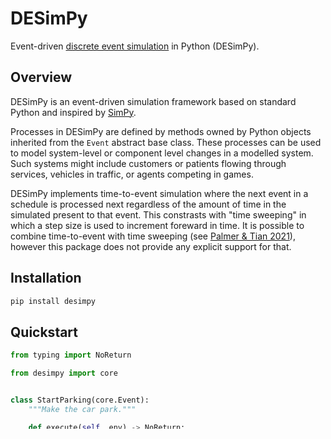 # DESimPy
Event-driven [discrete event simulation](https://en.wikipedia.org/wiki/Discrete-event_simulation) in Python (DESimPy).

## Overview

DESimPy is an event-driven simulation framework based on standard Python and inspired by [SimPy](https://simpy.readthedocs.io/en/latest/).

Processes in DESimPy are defined by methods owned by Python objects inherited from the `Event` abstract base class. These processes can be used to model system-level or component level changes in a modelled system. Such systems might include customers or patients flowing through services, vehicles in traffic, or agents competing in games.

DESimPy implements time-to-event simulation where the next event in a schedule is processed next regardless of the amount of time in the simulated present to that event. This constrasts with "time sweeping" in which a step size is used to increment foreward in time. It is possible to combine time-to-event with time sweeping (see [Palmer & Tian 2021](https://www.semanticscholar.org/paper/Implementing-hybrid-simulations-that-integrate-in-Palmer-Tian/bea73e8d6c828e15290bc4f01c8dd1a4347c46d0)), however this package does not provide any explicit support for that.

## Installation

```bash
pip install desimpy
```

## Quickstart

```python
from typing import NoReturn

from desimpy import core


class StartParking(core.Event):
    """Make the car park."""

    def execute(self, env) -> NoReturn:
        """Start parking and schedule next drive."""

        print(f"Start parking at {env.now}")

        scheduled_driving_time = env.now + 5

        driving_event = StartDriving(scheduled_driving_time)

        env.schedule_event(driving_event)


class StartDriving(core.Event):
    """Make the car drive."""

    def execute(self, env) -> NoReturn:
        """Start driving and schedule for next parking."""

        print(f"Start driving at {env.now}")

        scheduled_parking_time = env.now + 2

        parking_event = StartParking(scheduled_parking_time)

        env.schedule_event(parking_event)


class CarSimulation:
    """Our car simulation."""

    def __init__(self) -> NoReturn:
        self.simulation = core.Environment()

    def run_simulation(self) -> NoReturn:
        arrival_event = StartParking(0)
        self.simulation.schedule_event(arrival_event)
        self.simulation.run(15)


if __name__ == "__main__":
    example = CarSimulation()
    example.run_simulation()
```
